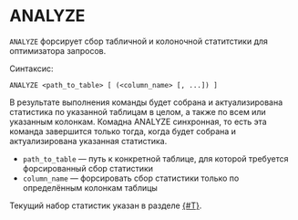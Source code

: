 # ANALYZE

`ANALYZE` форсирует сбор табличной и колоночной статитстики для оптимизатора запросов.

Синтаксис:

```yql
ANALYZE <path_to_table> [ (<column_name> [, ...]) ]
```

В результате выполнения команды будет собрана и актуализирована статистика по указанной таблицам в целом, а также по всем или указанным колонкам. Комадна ANALYZE синхронная, то есть эта команда завершится только тогда, когда будет собрана и актуализирована указанная статистика.

* `path_to_table` — путь к конкретной таблице, для которой требуется форсированный сбор статистики
* `column_name` — форсировать сбор статистики только по определённым колонкам таблицы

Текущий набор статистик указан в разделе [{#T}](../../../concepts/optimizer.md#statistics).
